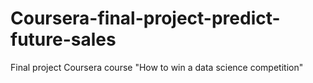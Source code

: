 # Coursera-final-project-predict-future-sales
Final project Coursera course "How to win a data science competition"
